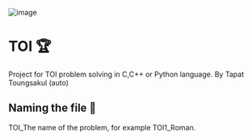 ![image](https://i.imgur.com/vzYVGZP.jpg)
# TOI 🏆
Project for TOI problem solving in C,C++ or Python language.
By Tapat Toungsakul (auto)

## Naming the file 💾
TOI_The name of the problem, for example TOI1_Roman.
